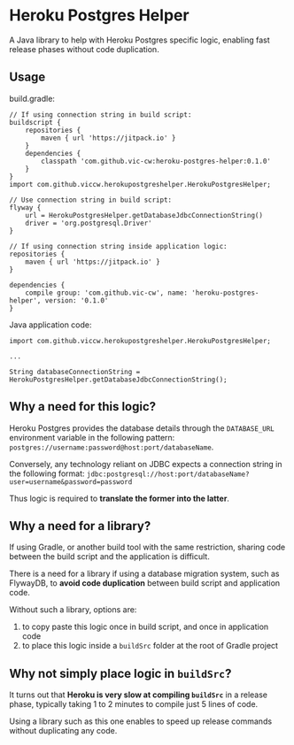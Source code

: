 # Heroku Postgres Helper

A Java library to help with Heroku Postgres specific logic, enabling
fast release phases without code duplication.

## Usage

build.gradle:

    // If using connection string in build script:
    buildscript {
        repositories {
            maven { url 'https://jitpack.io' }
        }
        dependencies {
            classpath 'com.github.vic-cw:heroku-postgres-helper:0.1.0'
        }
    }
    import com.github.viccw.herokupostgreshelper.HerokuPostgresHelper;
    
    // Use connection string in build script:
    flyway {
        url = HerokuPostgresHelper.getDatabaseJdbcConnectionString()
        driver = 'org.postgresql.Driver'
    }
    
    // If using connection string inside application logic:
    repositories {
        maven { url 'https://jitpack.io' }
    }

    dependencies {
        compile group: 'com.github.vic-cw', name: 'heroku-postgres-helper', version: '0.1.0'
    }

Java application code:

    import com.github.viccw.herokupostgreshelper.HerokuPostgresHelper;
    
    ...
    
    String databaseConnectionString = HerokuPostgresHelper.getDatabaseJdbcConnectionString();


## Why a need for this logic?

Heroku Postgres provides the database details through the `DATABASE_URL`
environment variable in the following pattern:
`postgres://username:password@host:port/databaseName`.

Conversely, any technology reliant on JDBC expects a connection string in
the following format:
`jdbc:postgresql://host:port/databaseName?user=username&password=password`

Thus logic is required to **translate the former into the latter**.

## Why a need for a library?

If using Gradle, or another build tool with the same restriction, sharing
code between the build script and the application is difficult.

There is a need for a library if using a database migration system,
such as FlywayDB, to **avoid code duplication** between build script and
application code.

Without such a library, options are:

1. to copy paste this logic once in build script, and once in application code
2. to place this logic inside a `buildSrc` folder at the root of Gradle project

## Why not simply place logic in `buildSrc`?

It turns out that **Heroku is very slow at compiling `buildSrc`** in a release phase,
typically taking 1 to 2 minutes to compile just 5 lines of code.

Using a library such as this one enables to speed up release commands without
duplicating any code.
